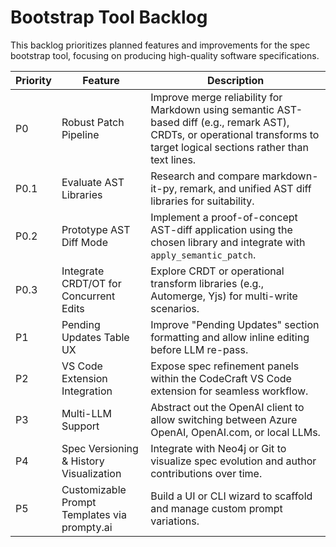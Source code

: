 # Bootstrap Tool Backlog

This backlog prioritizes planned features and improvements for the spec bootstrap tool, focusing on producing high-quality software specifications.

| Priority | Feature                                   | Description                                                                                       |
| -------- | ----------------------------------------- | ------------------------------------------------------------------------------------------------- |
| P0       | Robust Patch Pipeline                     | Improve merge reliability for Markdown using semantic AST-based diff (e.g., remark AST), CRDTs, or operational transforms to target logical sections rather than text lines.  |
| P0.1     | Evaluate AST Libraries                     | Research and compare markdown-it-py, remark, and unified AST diff libraries for suitability.      |
| P0.2     | Prototype AST Diff Mode                    | Implement a proof-of-concept AST-diff application using the chosen library and integrate with `apply_semantic_patch`. |
| P0.3     | Integrate CRDT/OT for Concurrent Edits     | Explore CRDT or operational transform libraries (e.g., Automerge, Yjs) for multi-write scenarios. |
| P1       | Pending Updates Table UX                  | Improve "Pending Updates" section formatting and allow inline editing before LLM re-pass.       |
| P2       | VS Code Extension Integration             | Expose spec refinement panels within the CodeCraft VS Code extension for seamless workflow.       |
| P3       | Multi-LLM Support                         | Abstract out the OpenAI client to allow switching between Azure OpenAI, OpenAI.com, or local LLMs. |
| P4       | Spec Versioning & History Visualization   | Integrate with Neo4j or Git to visualize spec evolution and author contributions over time.       |
| P5       | Customizable Prompt Templates via prompty.ai | Build a UI or CLI wizard to scaffold and manage custom prompt variations.                         |
